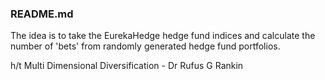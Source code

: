### README.md

The idea is to take the EurekaHedge hedge fund indices and calculate the number of 'bets' from randomly generated hedge fund portfolios.

h/t Multi Dimensional Diversification - Dr Rufus G Rankin
